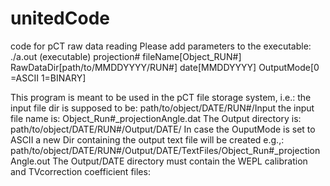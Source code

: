 # unitedCode
code for pCT raw data reading
Please add parameters to the executable:
 ./a.out (executable)
 projection# 
 fileName[Object_RUN#]  
 RawDataDir[path/to/MMDDYYYY/RUN#] 
 date[MMDDYYYY] 
 OutputMode[0 =ASCII 1=BINARY]

This program is meant to be used in the pCT file storage system, i.e.:
the input file dir is supposed to be:
path/to/object/DATE/RUN#/Input
the input file name is:
Object_Run#_projectionAngle.dat
The Output directory is:
path/to/object/DATE/RUN#/Output/DATE/
In case the OuputMode is set to ASCII a new Dir containing the output text file will be created e.g.,:
path/to/object/DATE/RUN#/Output/DATE/TextFiles/Object_Run#_projectionAngle.out
The Output/DATE directory must contain the WEPL calibration and TVcorrection coefficient files:
